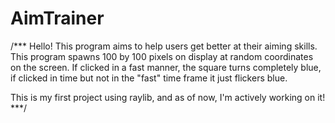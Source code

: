 # AimTrainer
/*** 
  Hello!
  This program aims to help users get better at their aiming skills.
  This program spawns 100 by 100 pixels on display at random coordinates on the screen. 
  If clicked in a fast manner, the square turns completely blue, if clicked in time but not in the "fast" time frame it just flickers blue.

  This is my first project using raylib, and as of now, I'm actively working on it!
***/
  
